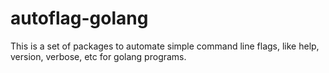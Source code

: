 # autoflag-golang
This is a set of packages to automate simple command line flags, like help, version, verbose, etc for golang programs.
